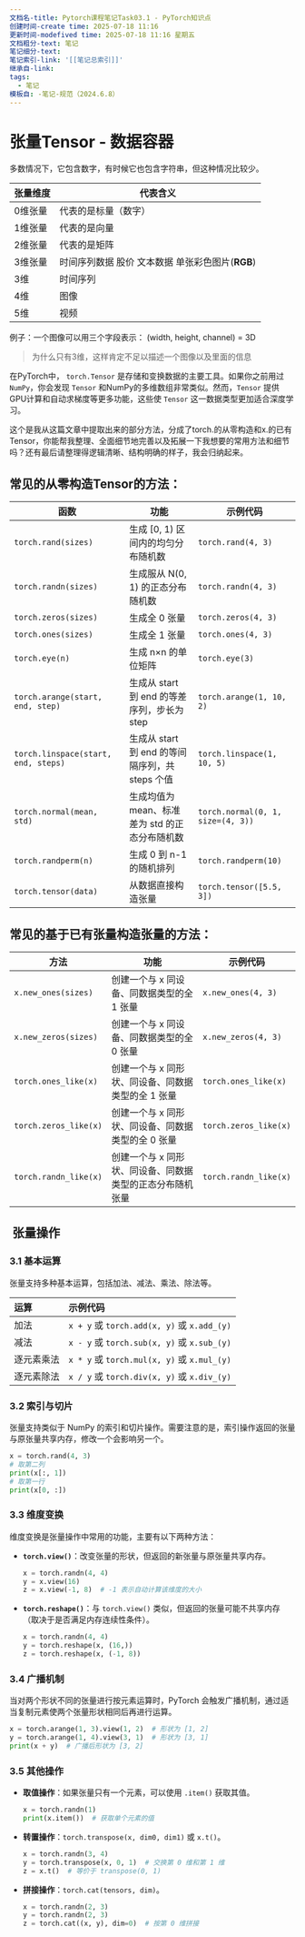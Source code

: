 ```yaml
---
文档名-title: Pytorch课程笔记Task03.1 - PyTorch知识点
创建时间-create time: 2025-07-18 11:16
更新时间-modefived time: 2025-07-18 11:16 星期五
文档粗分-text: 笔记
笔记细分-text: 
笔记索引-link: '[[笔记总索引]]'
继承自-link: 
tags:
  - 笔记
模板自: -笔记-规范（2024.6.8）
---
```


# 张量Tensor - 数据容器

多数情况下，它包含数字，有时候它也包含字符串，但这种情况比较少。

|张量维度|代表含义|
|---|---|
|0维张量|代表的是标量（数字）|
|1维张量|代表的是向量|
|2维张量|代表的是矩阵|
|3维张量|时间序列数据 股价 文本数据 单张彩色图片(**RGB**)|
|3维|时间序列|
|4维|图像|
|5维|视频|

例子：一个图像可以用三个字段表示：
(width, height, channel) = 3D
> 为什么只有3维，这样肯定不足以描述一个图像以及里面的信息

在PyTorch中， `torch.Tensor` 是存储和变换数据的主要工具。如果你之前用过`NumPy`，你会发现 `Tensor` 和NumPy的多维数组非常类似。然而，`Tensor` 提供GPU计算和自动求梯度等更多功能，这些使 `Tensor` 这一数据类型更加适合深度学习。



这个是我从这篇文章中提取出来的部分方法，分成了torch.的从零构造和x.的已有Tensor，你能帮我整理、全面细节地完善以及拓展一下我想要的常用方法和细节吗？还有最后请整理得逻辑清晰、结构明确的样子，我会归纳起来。

## 常见的从零构造Tensor的方法：

| 函数                                  | 功能                                | 示例代码                              |
| ----------------------------------- | --------------------------------- | --------------------------------- |
| `torch.rand(sizes)`                 | 生成 \[0, 1) 区间内的均匀分布随机数            | `torch.rand(4, 3)`                |
| `torch.randn(sizes)`                | 生成服从 N(0, 1) 的正态分布随机数             | `torch.randn(4, 3)`               |
| `torch.zeros(sizes)`                | 生成全 0 张量                          | `torch.zeros(4, 3)`               |
| `torch.ones(sizes)`                 | 生成全 1 张量                          | `torch.ones(4, 3)`                |
| `torch.eye(n)`                      | 生成 n×n 的单位矩阵                      | `torch.eye(3)`                    |
| `torch.arange(start, end, step)`    | 生成从 start 到 end 的等差序列，步长为 step    | `torch.arange(1, 10, 2)`          |
| `torch.linspace(start, end, steps)` | 生成从 start 到 end 的等间隔序列，共 steps 个值 | `torch.linspace(1, 10, 5)`        |
| `torch.normal(mean, std)`           | 生成均值为 mean、标准差为 std 的正态分布随机数      | `torch.normal(0, 1, size=(4, 3))` |
| `torch.randperm(n)`                 | 生成 0 到 n-1 的随机排列                  | `torch.randperm(10)`              |
| `torch.tensor(data)`                | 从数据直接构造张量                         | `torch.tensor([5.5, 3])`          |


## 常见的基于已有张量构造张量的方法：
| 方法                    | 功能                             | 示例代码                  |
| --------------------- | ------------------------------ | --------------------- |
| `x.new_ones(sizes)`   | 创建一个与 x 同设备、同数据类型的全 1 张量       | `x.new_ones(4, 3)`    |
| `x.new_zeros(sizes)`  | 创建一个与 x 同设备、同数据类型的全 0 张量       | `x.new_zeros(4, 3)`   |
| `torch.ones_like(x)`  | 创建一个与 x 同形状、同设备、同数据类型的全 1 张量   | `torch.ones_like(x)`  |
| `torch.zeros_like(x)` | 创建一个与 x 同形状、同设备、同数据类型的全 0 张量   | `torch.zeros_like(x)` |
| `torch.randn_like(x)` | 创建一个与 x 同形状、同设备、同数据类型的正态分布随机张量 | `torch.randn_like(x)` |


##  张量操作

### 3.1 基本运算

张量支持多种基本运算，包括加法、减法、乘法、除法等。

|运算|示例代码|
|:--|:--|
|加法|`x + y` 或 `torch.add(x, y)` 或 `x.add_(y)`|
|减法|`x - y` 或 `torch.sub(x, y)` 或 `x.sub_(y)`|
|逐元素乘法|`x * y` 或 `torch.mul(x, y)` 或 `x.mul_(y)`|
|逐元素除法|`x / y` 或 `torch.div(x, y)` 或 `x.div_(y)`|


### 3.2 索引与切片

张量支持类似于 NumPy 的索引和切片操作。需要注意的是，索引操作返回的张量与原张量共享内存，修改一个会影响另一个。

```python
x = torch.rand(4, 3)
# 取第二列
print(x[:, 1])
# 取第一行
print(x[0, :])
```

### 3.3 维度变换

维度变换是张量操作中常用的功能，主要有以下两种方法：

- **`torch.view()`**：改变张量的形状，但返回的新张量与原张量共享内存。
    
    ```python
    x = torch.randn(4, 4)
    y = x.view(16)
    z = x.view(-1, 8)  # -1 表示自动计算该维度的大小
    ```
    
- **`torch.reshape()`**：与 `torch.view()` 类似，但返回的张量可能不共享内存（取决于是否满足内存连续性条件）。
    
    ```python
    x = torch.randn(4, 4)
    y = torch.reshape(x, (16,))
    z = torch.reshape(x, (-1, 8))
    ```
    

### 3.4 广播机制

当对两个形状不同的张量进行按元素运算时，PyTorch 会触发广播机制，通过适当复制元素使两个张量形状相同后再进行运算。


```python
x = torch.arange(1, 3).view(1, 2)  # 形状为 [1, 2]
y = torch.arange(1, 4).view(3, 1)  # 形状为 [3, 1]
print(x + y)  # 广播后形状为 [3, 2]
```

### 3.5 其他操作

- **取值操作**：如果张量只有一个元素，可以使用 `.item()` 获取其值。
    
    
    ```python
    x = torch.randn(1)
    print(x.item())  # 获取单个元素的值
    ```
    
- **转置操作**：`torch.transpose(x, dim0, dim1)` 或 `x.t()`。
    
    
    ```python
    x = torch.randn(3, 4)
    y = torch.transpose(x, 0, 1)  # 交换第 0 维和第 1 维
    z = x.t()  # 等价于 transpose(0, 1)
    ```
    
- **拼接操作**：`torch.cat(tensors, dim)`。
    
    
    ```python
    x = torch.randn(2, 3)
    y = torch.randn(2, 3)
    z = torch.cat((x, y), dim=0)  # 按第 0 维拼接
    ```